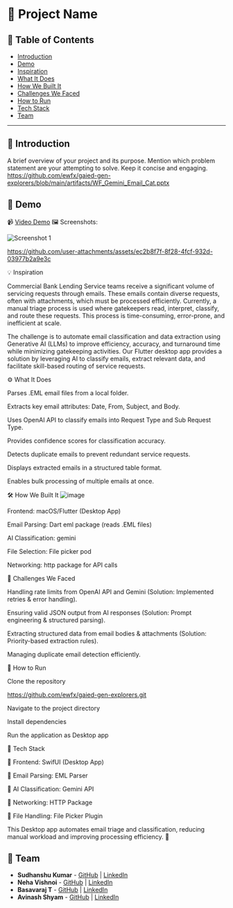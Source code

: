 # 🚀 Project Name

## 📌 Table of Contents
- [Introduction](#introduction)
- [Demo](#demo)
- [Inspiration](#inspiration)
- [What It Does](#what-it-does)
- [How We Built It](#how-we-built-it)
- [Challenges We Faced](#challenges-we-faced)
- [How to Run](#how-to-run)
- [Tech Stack](#tech-stack)
- [Team](#team)

---

## 🎯 Introduction
A brief overview of your project and its purpose. Mention which problem statement are your attempting to solve. Keep it concise and engaging.
https://github.com/ewfx/gaied-gen-explorers/blob/main/artifacts/WF_Gemini_Email_Cat.pptx


## 🎥 Demo
📹 [Video Demo](link-to-image) 
🖼️ Screenshots:

![Screenshot 1](link-to-image)

https://github.com/user-attachments/assets/ec2b8f7f-8f28-4fcf-932d-03977b2a9e3c

💡 Inspiration

Commercial Bank Lending Service teams receive a significant volume of servicing requests through emails. These emails contain diverse requests, often with attachments, which must be processed efficiently. Currently, a manual triage process is used where gatekeepers read, interpret, classify, and route these requests. This process is time-consuming, error-prone, and inefficient at scale.

The challenge is to automate email classification and data extraction using Generative AI (LLMs) to improve efficiency, accuracy, and turnaround time while minimizing gatekeeping activities. Our Flutter desktop app provides a solution by leveraging AI to classify emails, extract relevant data, and facilitate skill-based routing of service requests.

⚙️ What It Does

Parses .EML email files from a local folder.

Extracts key email attributes: Date, From, Subject, and Body.

Uses OpenAI API to classify emails into Request Type and Sub Request Type.

Provides confidence scores for classification accuracy.

Detects duplicate emails to prevent redundant service requests.

Displays extracted emails in a structured table format.

Enables bulk processing of multiple emails at once.

🛠️ How We Built It
![image](https://github.com/user-attachments/assets/b4b5ae0a-9539-40c4-869b-a90748227387)


Frontend: macOS/Flutter (Desktop App)

Email Parsing: Dart eml package (reads .EML files)

AI Classification: gemini

File Selection: File picker pod

Networking: http package for API calls

🚧 Challenges We Faced

Handling rate limits from OpenAI API and Gemini (Solution: Implemented retries & error handling).

Ensuring valid JSON output from AI responses (Solution: Prompt engineering & structured parsing).

Extracting structured data from email bodies & attachments (Solution: Priority-based extraction rules).

Managing duplicate email detection efficiently.

🏃 How to Run

Clone the repository

https://github.com/ewfx/gaied-gen-explorers.git

Navigate to the project directory

Install dependencies

Run the application as Desktop app

🏰 Tech Stack

🔹 Frontend: SwifUI (Desktop App)

🔹 Email Parsing: EML Parser

🔹 AI Classification: Gemini API

🔹 Networking: HTTP Package

🔹 File Handling: File Picker Plugin

This Desktop app automates email triage and classification, reducing manual workload and improving processing efficiency. 🚀
## 👥 Team
- **Sudhanshu Kumar** - [GitHub](#) | [LinkedIn](#)
- **Neha Vishnoi** - [GitHub](#) | [LinkedIn](#)
- **Basavaraj T** - [GitHub](#) | [LinkedIn](#)
- **Avinash Shyam** - [GitHub](#) | [LinkedIn](#)
